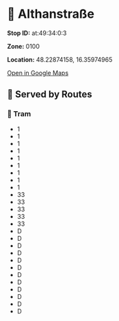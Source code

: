 # 🚉 Althanstraße


**Stop ID:** at:49:34:0:3

**Zone:** 0100

**Location:** 48.22874158, 16.35974965

[Open in Google Maps](https://www.google.com/maps?q=48.22874158,16.35974965)

## 🚆 Served by Routes

### 🚊 Tram
- 1
- 1
- 1
- 1
- 1
- 1
- 1
- 1
- 1
- 33
- 33
- 33
- 33
- 33
- D
- D
- D
- D
- D
- D
- D
- D
- D
- D
- D
- D